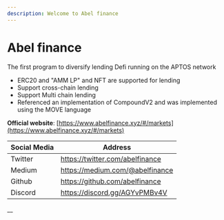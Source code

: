 ```yaml
---
description: Welcome to Abel finance
---
```


# Abel finance

The first program to diversify lending Defi running on the APTOS network

* &#x20;ERC20 and "AMM LP" and NFT are supported for lending
* Support cross-chain lending
* Support Multi chain lending
* Referenced an implementation of CompoundV2 and was implemented using the MOVE language

**Official website**: [https://www.abelfinance.xyz/#/markets](https://www.abelfinance.xyz/#/markets)

| Social Media | Address                         |
| ------------ | ------------------------------- |
| Twitter      | https://twitter.com/abelfinance |
| Medium       | https://medium.com/@abelfinance |
| Github       | https://github.com/abelfinance  |
| Discord      | https://discord.gg/AGYvPMBv4V   |

__[\
\
\
](https://medium.com/@abelfinancehttps://github.com/abelfinancehttps://discord.gg/AGYvPMBv4Vhttps:/twitter.com/abelfinance)

